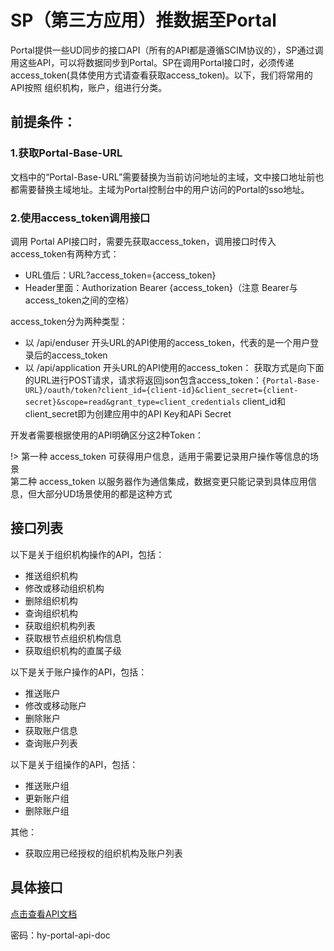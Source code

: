 # SP（第三方应用）推数据至Portal
Portal提供一些UD同步的接口API（所有的API都是遵循SCIM协议的），SP通过调用这些API，可以将数据同步到Portal。SP在调用Portal接口时，必须传递access_token(具体使用方式请查看获取access_token)。以下，我们将常用的API按照 组织机构，账户，组进行分类。

## 前提条件：
### 1.获取Portal-Base-URL
文档中的“Portal-Base-URL”需要替换为当前访问地址的主域，文中接口地址前也都需要替换主域地址。主域为Portal控制台中的用户访问的Portal的sso地址。

### 2.使用access_token调用接口
调用 Portal API接口时，需要先获取access_token，调用接口时传入access_token有两种方式：
- URL值后：URL?access_token={access_token}
- Header里面：Authorization Bearer {access_token}（注意 Bearer与access_token之间的空格）

access_token分为两种类型：
- 以 /api/enduser 开头URL的API使用的access_token，代表的是一个用户登录后的access_token
- 以 /api/application 开头URL的API使用的access_token： 获取方式是向下面的URL进行POST请求，请求将返回json包含access_token：`{Portal-Base-URL}/oauth/token?client_id={client-id}&client_secret={client-secret}&scope=read&grant_type=client_credentials` client_id和client_secret即为创建应用中的API Key和APi Secret

开发者需要根据使用的API明确区分这2种Token：

!> 第一种 access_token 可获得用户信息，适用于需要记录用户操作等信息的场景<br>
第二种 access_token 以服务器作为通信集成，数据变更只能记录到具体应用信息，但大部分UD场景使用的都是这种方式

## 接口列表
以下是关于组织机构操作的API，包括：

- 推送组织机构
- 修改或移动组织机构
- 删除组织机构
- 查询组织机构
- 获取组织机构列表
- 获取根节点组织机构信息
- 获取组织机构的直属子级

以下是关于账户操作的API，包括：

- 推送账户
- 修改或移动账户
- 删除账户
- 获取账户信息
- 查询账户列表

以下是关于组操作的API，包括：

- 推送账户组
- 更新账户组
- 删除账户组

其他：
- 获取应用已经授权的组织机构及账户列表

## 具体接口
[点击查看API文档](https://apizza.net/pro/#/project/e8f5d608348d74235241bf1fba6fc69b/browse)

密码：hy-portal-api-doc